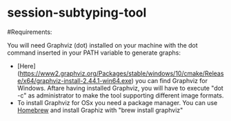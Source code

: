 # session-subtyping-tool

#Requirements:

You will need Graphviz (dot) installed on your machine with the dot command inserted in your PATH variable to generate graphs:

- [Here] (https://www2.graphviz.org/Packages/stable/windows/10/cmake/Release/x64/graphviz-install-2.44.1-win64.exe) you can find Graphviz for Windows. Aftare having    installed Graphviz, you will have to execute "dot -c" as administrator to make the tool supporting different image formats.
- To install Graphviz for OSx you need a package manager. You can use [Homebrew](https://brew.sh) and install Graphiz with "brew install graphviz"
